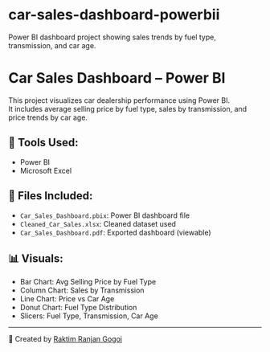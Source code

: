# car-sales-dashboard-powerbii
Power BI dashboard project showing sales trends by fuel type, transmission, and car age.

# Car Sales Dashboard – Power BI

This project visualizes car dealership performance using Power BI.  
It includes average selling price by fuel type, sales by transmission, and price trends by car age.

## 🔧 Tools Used:
- Power BI
- Microsoft Excel

## 📂 Files Included:
- `Car_Sales_Dashboard.pbix`: Power BI dashboard file
- `Cleaned_Car_Sales.xlsx`: Cleaned dataset used
- `Car_Sales_Dashboard.pdf`: Exported dashboard (viewable)

## 📊 Visuals:
- Bar Chart: Avg Selling Price by Fuel Type
- Column Chart: Sales by Transmission
- Line Chart: Price vs Car Age
- Donut Chart: Fuel Type Distribution
- Slicers: Fuel Type, Transmission, Car Age

---

🔗 Created by [Raktim Ranjan Gogoi]([https://www.linkedin.com/in/your-profile](https://www.linkedin.com/in/raktim-ranjan-gogoi-2aa7821bb/))
